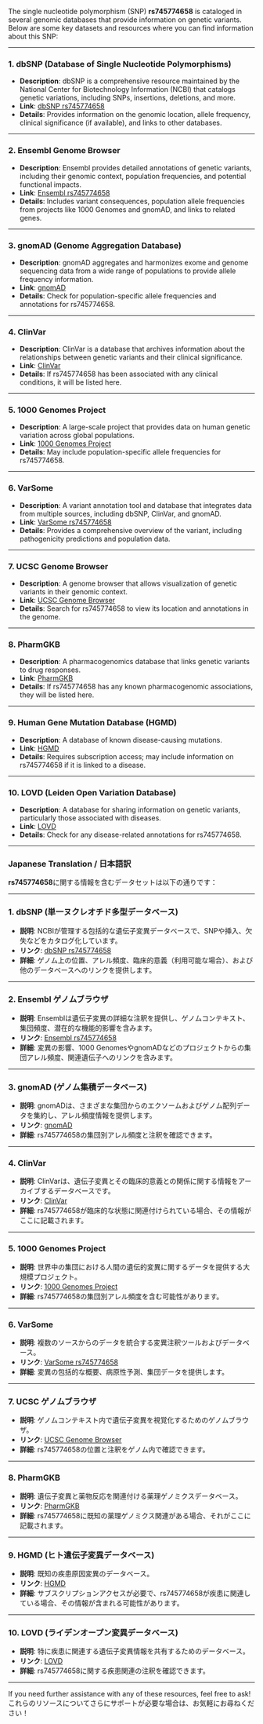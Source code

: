 The single nucleotide polymorphism (SNP) **rs745774658** is cataloged in several genomic databases that provide information on genetic variants. Below are some key datasets and resources where you can find information about this SNP:

---

### 1. **dbSNP (Database of Single Nucleotide Polymorphisms)**
   - **Description**: dbSNP is a comprehensive resource maintained by the National Center for Biotechnology Information (NCBI) that catalogs genetic variations, including SNPs, insertions, deletions, and more.
   - **Link**: [dbSNP rs745774658](https://www.ncbi.nlm.nih.gov/snp/rs745774658)
   - **Details**: Provides information on the genomic location, allele frequency, clinical significance (if available), and links to other databases.

---

### 2. **Ensembl Genome Browser**
   - **Description**: Ensembl provides detailed annotations of genetic variants, including their genomic context, population frequencies, and potential functional impacts.
   - **Link**: [Ensembl rs745774658](https://www.ensembl.org)
   - **Details**: Includes variant consequences, population allele frequencies from projects like 1000 Genomes and gnomAD, and links to related genes.

---

### 3. **gnomAD (Genome Aggregation Database)**
   - **Description**: gnomAD aggregates and harmonizes exome and genome sequencing data from a wide range of populations to provide allele frequency information.
   - **Link**: [gnomAD](https://gnomad.broadinstitute.org/)
   - **Details**: Check for population-specific allele frequencies and annotations for rs745774658.

---

### 4. **ClinVar**
   - **Description**: ClinVar is a database that archives information about the relationships between genetic variants and their clinical significance.
   - **Link**: [ClinVar](https://www.ncbi.nlm.nih.gov/clinvar/)
   - **Details**: If rs745774658 has been associated with any clinical conditions, it will be listed here.

---

### 5. **1000 Genomes Project**
   - **Description**: A large-scale project that provides data on human genetic variation across global populations.
   - **Link**: [1000 Genomes Project](https://www.internationalgenome.org/)
   - **Details**: May include population-specific allele frequencies for rs745774658.

---

### 6. **VarSome**
   - **Description**: A variant annotation tool and database that integrates data from multiple sources, including dbSNP, ClinVar, and gnomAD.
   - **Link**: [VarSome rs745774658](https://varsome.com/)
   - **Details**: Provides a comprehensive overview of the variant, including pathogenicity predictions and population data.

---

### 7. **UCSC Genome Browser**
   - **Description**: A genome browser that allows visualization of genetic variants in their genomic context.
   - **Link**: [UCSC Genome Browser](https://genome.ucsc.edu/)
   - **Details**: Search for rs745774658 to view its location and annotations in the genome.

---

### 8. **PharmGKB**
   - **Description**: A pharmacogenomics database that links genetic variants to drug responses.
   - **Link**: [PharmGKB](https://www.pharmgkb.org/)
   - **Details**: If rs745774658 has any known pharmacogenomic associations, they will be listed here.

---

### 9. **Human Gene Mutation Database (HGMD)**
   - **Description**: A database of known disease-causing mutations.
   - **Link**: [HGMD](http://www.hgmd.cf.ac.uk/)
   - **Details**: Requires subscription access; may include information on rs745774658 if it is linked to a disease.

---

### 10. **LOVD (Leiden Open Variation Database)**
   - **Description**: A database for sharing information on genetic variants, particularly those associated with diseases.
   - **Link**: [LOVD](https://www.lovd.nl/)
   - **Details**: Check for any disease-related annotations for rs745774658.

---

### Japanese Translation / 日本語訳

**rs745774658**に関する情報を含むデータセットは以下の通りです：

---

### 1. **dbSNP (単一ヌクレオチド多型データベース)**
   - **説明**: NCBIが管理する包括的な遺伝子変異データベースで、SNPや挿入、欠失などをカタログ化しています。
   - **リンク**: [dbSNP rs745774658](https://www.ncbi.nlm.nih.gov/snp/rs745774658)
   - **詳細**: ゲノム上の位置、アレル頻度、臨床的意義（利用可能な場合）、および他のデータベースへのリンクを提供します。

---

### 2. **Ensembl ゲノムブラウザ**
   - **説明**: Ensemblは遺伝子変異の詳細な注釈を提供し、ゲノムコンテキスト、集団頻度、潜在的な機能的影響を含みます。
   - **リンク**: [Ensembl rs745774658](https://www.ensembl.org)
   - **詳細**: 変異の影響、1000 GenomesやgnomADなどのプロジェクトからの集団アレル頻度、関連遺伝子へのリンクを含みます。

---

### 3. **gnomAD (ゲノム集積データベース)**
   - **説明**: gnomADは、さまざまな集団からのエクソームおよびゲノム配列データを集約し、アレル頻度情報を提供します。
   - **リンク**: [gnomAD](https://gnomad.broadinstitute.org/)
   - **詳細**: rs745774658の集団別アレル頻度と注釈を確認できます。

---

### 4. **ClinVar**
   - **説明**: ClinVarは、遺伝子変異とその臨床的意義との関係に関する情報をアーカイブするデータベースです。
   - **リンク**: [ClinVar](https://www.ncbi.nlm.nih.gov/clinvar/)
   - **詳細**: rs745774658が臨床的な状態に関連付けられている場合、その情報がここに記載されます。

---

### 5. **1000 Genomes Project**
   - **説明**: 世界中の集団における人間の遺伝的変異に関するデータを提供する大規模プロジェクト。
   - **リンク**: [1000 Genomes Project](https://www.internationalgenome.org/)
   - **詳細**: rs745774658の集団別アレル頻度を含む可能性があります。

---

### 6. **VarSome**
   - **説明**: 複数のソースからのデータを統合する変異注釈ツールおよびデータベース。
   - **リンク**: [VarSome rs745774658](https://varsome.com/)
   - **詳細**: 変異の包括的な概要、病原性予測、集団データを提供します。

---

### 7. **UCSC ゲノムブラウザ**
   - **説明**: ゲノムコンテキスト内で遺伝子変異を視覚化するためのゲノムブラウザ。
   - **リンク**: [UCSC Genome Browser](https://genome.ucsc.edu/)
   - **詳細**: rs745774658の位置と注釈をゲノム内で確認できます。

---

### 8. **PharmGKB**
   - **説明**: 遺伝子変異と薬物反応を関連付ける薬理ゲノミクスデータベース。
   - **リンク**: [PharmGKB](https://www.pharmgkb.org/)
   - **詳細**: rs745774658に既知の薬理ゲノミクス関連がある場合、それがここに記載されます。

---

### 9. **HGMD (ヒト遺伝子変異データベース)**
   - **説明**: 既知の疾患原因変異のデータベース。
   - **リンク**: [HGMD](http://www.hgmd.cf.ac.uk/)
   - **詳細**: サブスクリプションアクセスが必要で、rs745774658が疾患に関連している場合、その情報が含まれる可能性があります。

---

### 10. **LOVD (ライデンオープン変異データベース)**
   - **説明**: 特に疾患に関連する遺伝子変異情報を共有するためのデータベース。
   - **リンク**: [LOVD](https://www.lovd.nl/)
   - **詳細**: rs745774658に関する疾患関連の注釈を確認できます。

---

If you need further assistance with any of these resources, feel free to ask!  
これらのリソースについてさらにサポートが必要な場合は、お気軽にお尋ねください！